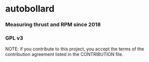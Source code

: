 # autobollard
### Measuring thrust and RPM since 2018
### GPL v3
NOTE: if you contribute to this project, you accept the terms of the contribution agreement listed in the CONTRIBUTION file.


